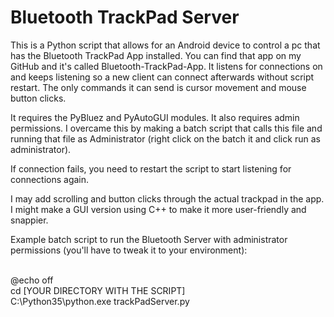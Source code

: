 # Bluetooth TrackPad Server
This is a Python script that allows for an Android device to control a pc that has the Bluetooth TrackPad App installed.
You can find that app on my GitHub and it's called Bluetooth-TrackPad-App. It listens for connections on and keeps listening so
a new client can connect afterwards without script restart.
The only commands it can send is cursor movement and mouse button clicks.

It requires the PyBluez and PyAutoGUI modules. It also requires admin permissions. I overcame this by making a batch script
that calls this file and running that file as Administrator (right click on the batch it and click run as administrator).

If connection fails, you need to restart the script to start listening for connections again.

I may add scrolling and button clicks through the actual trackpad in the app. I might make a GUI version using C++ to make it 
more user-friendly and snappier.

Example batch script to run the Bluetooth Server with administrator permissions (you'll have to tweak it to your environment):
<div style="white-space: pre-line">
@echo off
cd [YOUR DIRECTORY WITH THE SCRIPT]
C:\Python35\python.exe trackPadServer.py
</div>

